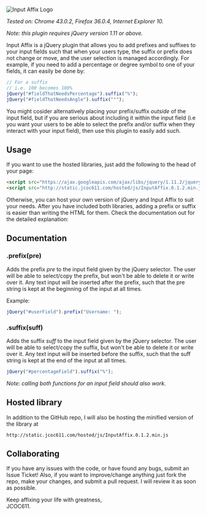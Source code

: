 ![Input Affix Logo](http://static.jcoc611.com/lab/InputAffix/logo.png)

*Tested on: Chrome 43.0.2, Firefox 36.0.4, Internet Explorer 10.*

*Note: this plugin requires jQuery version 1.11 or above.*

Input Affix is a jQuery plugin that allows you to add prefixes and suffixes to your input fields such that when your users type, the suffix or prefix does not change or move, and the user selection is managed accordingly. For example, if you need to add a percentage or degree symbol to one of your fields, it can easily be done by:

```javascript
// For a suffix
// i.e. 100 becomes 100%
jQuery("#fieldThatNeedsPercentage").suffix("%");
jQuery("#fieldThatNeedsAngle").suffix("°");
```

You might cosider alternatively placing your prefix/suffix *outside* of the input field, but if you are serious about including it within the input field (i.e you want your users to be able to select the prefix and/or suffix when they interact with your input field), then use this plugin to easily add such.

## Usage
If you want to use the hosted libraries, just add the following to the head of your page:

```html
<script src="https://ajax.googleapis.com/ajax/libs/jquery/1.11.2/jquery.min.js"></script>
<script src="http://static.jcoc611.com/hosted/js/InputAffix.0.1.2.min.js"></script>
```

Otherwise, you can host your own version of jQuery and Input Affix to suit your needs. After you have included both libraries, adding a prefix or suffix is easier than writing the HTML for them. Check the documentation out for the detailed explanation:

## Documentation

### .prefix(pre)
Adds the prefix *pre* to the input field given by the jQuery selector. The user will be able to select/copy the prefix, but won't be able to delete it or write over it. Any text input will be inserted after the prefix, such that the pre string is kept at the beginning of the input at all times.

Example:

```javascript
jQuery("#userField").prefix("Username: ");
```

### .suffix(suff)
Adds the suffix *suff* to the input field given by the jQuery selector. The user will be able to select/copy the suffix, but won't be able to delete it or write over it. Any text input will be inserted before the suffix, such that the suff string is kept at the end of the input at all times.

```javascript
jQuery("#percentageField").suffix("%");
```

*Note: calling both functions for an input field should also work.*

## Hosted library
In addition to the GitHub repo, I will also be hosting the minified version of the library at

    http://static.jcoc611.com/hosted/js/InputAffix.0.1.2.min.js

## Collaborating
If you have any issues with the code, or have found any bugs, submit an Issue Ticket! Also, if you want to improve/change anything just fork the repo, make your changes, and submit a pull request. I will review it as soon as possible.

Keep affixing your life with greatness,  
JCOC611.
